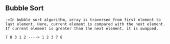 ## Bubble Sort
    ->In bubble sort algorithm, array is traversed from first element to last element. Here, current element is compared with the next element. If current element is greater than the next element, it is swapped.

    7 8 3 1 2 ----> 1 2 3 7 8



